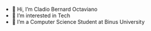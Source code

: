 - 👋 Hi, I’m Cladio Bernard Octaviano
- 👀 I’m interested in Tech
- 🌱 I’m a Computer Science Student at Binus University

<!---
CladB/CladB is a ✨ special ✨ repository because its `README.md` (this file) appears on your GitHub profile.
You can click the Preview link to take a look at your changes.
--->
